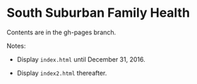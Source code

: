 South Suburban Family Health
===

Contents are in the gh-pages branch.

Notes:

* Display `index.html` until December 31, 2016.

* Display `index2.html` thereafter.

